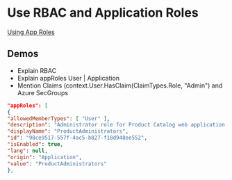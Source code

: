 # Use RBAC and Application Roles

[Using App Roles](https://docs.microsoft.com/en-us/azure/active-directory/develop/howto-add-app-roles-in-azure-ad-apps)

## Demos

- Explain RBAC
- Explain appRoles User | Application
- Mention Claims (context.User.HasClaim(ClaimTypes.Role, "Admin") and Azure SecGroups

```json
"appRoles": [
{
"allowedMemberTypes": [ "User" ],
"description": "Administrator role for Product Catalog web application.",
"displayName": "ProductAdministrators",
"id": "98ce9517-557f-4ac5-b827-f18d948ee552",
"isEnabled": true,
"lang": null,
"origin": "Application",
"value": "ProductAdministrators"
},
```
